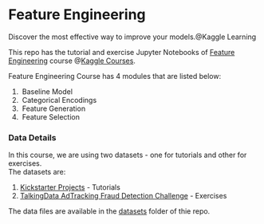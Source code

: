 # Feature Engineering
Discover the most effective way to improve your models.@Kaggle Learning

This repo has the tutorial and exercise Jupyter Notebooks of [Feature Engineering](https://www.kaggle.com/learn/feature-engineering) course @[Kaggle Courses](https://www.kaggle.com/learn/overview). 

Feature Engineering Course has 4 modules that are listed below:
1. &nbsp;Baseline Model 
2. &nbsp;Categorical Encodings
3. &nbsp;Feature Generation
4. &nbsp;Feature Selection

### **Data Details**

In this course, we are using two datasets - one for tutorials and other for exercises. <br>
The datasets are:
1. [Kickstarter Projects](https://www.kaggle.com/kemical/kickstarter-projects) - Tutorials
2. [TalkingData AdTracking Fraud Detection Challenge](https://www.kaggle.com/c/talkingdata-adtracking-fraud-detection) - Exercises

The data files are available in the [datasets](https://github.com/shreyagopal/Feature-Engineering/tree/main/datasets) folder of thie repo.
